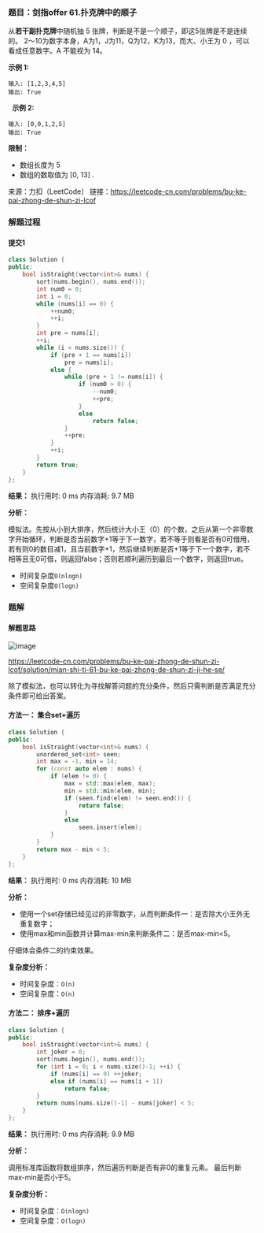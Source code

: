 ### 题目：剑指offer 61.扑克牌中的顺子
从**若干副扑克牌**中随机抽 5 张牌，判断是不是一个顺子，即这5张牌是不是连续的。
2～10为数字本身，A为1，J为11，Q为12，K为13，而大、小王为 0 ，可以看成任意数字。A 不能视为 14。 

**示例 1:**
```
输入: [1,2,3,4,5]
输出: True
```
 
**示例 2:**
```
输入: [0,0,1,2,5]
输出: True
```

**限制：**
- 数组长度为 5 
- 数组的数取值为 [0, 13] .

来源：力扣（LeetCode）
链接：https://leetcode-cn.com/problems/bu-ke-pai-zhong-de-shun-zi-lcof

### 解题过程
#### 提交1
```C++
class Solution {
public:
    bool isStraight(vector<int>& nums) {
        sort(nums.begin(), nums.end());
        int num0 = 0;
        int i = 0;
        while (nums[i] == 0) {
            ++num0;
            ++i;
        }
        int pre = nums[i];
        ++i;
        while (i < nums.size()) {
            if (pre + 1 == nums[i])
                pre = nums[i];
            else {
                while (pre + 1 != nums[i]) {
                    if (num0 > 0) {
                        --num0;
                        ++pre;
                    }
                    else
                        return false;
                }
                ++pre;
            }
            ++i;
        }
        return true;
    }
};
```
**结果：** 执行用时: 0 ms         内存消耗: 9.7 MB

**分析：**

模拟法。先按从小到大排序，然后统计大小王（0）的个数，之后从第一个非零数字开始循环，判断是否当前数字+1等于下一数字，若不等于则看是否有0可借用，
若有则0的数目减1，且当前数字+1，然后继续判断是否+1等于下一个数字，若不相等且无0可借，则返回false；否则若顺利遍历到最后一个数字，则返回true。
- 时间复杂度`O(nlogn)`
- 空间复杂度`O(logn)`


### 题解

#### 解题思路

![image](https://user-images.githubusercontent.com/41363767/167087946-1db3ee6d-0f36-4173-9b4a-c805997616f1.png)

https://leetcode-cn.com/problems/bu-ke-pai-zhong-de-shun-zi-lcof/solution/mian-shi-ti-61-bu-ke-pai-zhong-de-shun-zi-ji-he-se/

除了模拟法，也可以转化为寻找解答问题的充分条件，然后只需判断是否满足充分条件即可给出答案。

#### 方法一： 集合set+遍历
```C++
class Solution {
public:
    bool isStraight(vector<int>& nums) {
        unordered_set<int> seen;
        int max = -1, min = 14;
        for (const auto elem : nums) {            
            if (elem != 0) {
                max = std::max(elem, max);
                min = std::min(elem, min);
                if (seen.find(elem) != seen.end()) {
                    return false;
                }
                else
                    seen.insert(elem);
            }   
        }
        return max - min < 5;
    }
};
```
**结果：** 执行用时: 0 ms            内存消耗: 10 MB

**分析：**

- 使用一个set存储已经见过的非零数字，从而判断条件一：是否除大小王外无重复数字；
- 使用max和min函数并计算max-min来判断条件二：是否max-min<5。

仔细体会条件二的约束效果。

**复杂度分析：**
- 时间复杂度：`O(n)`
- 空间复杂度：`O(n)`


#### 方法二： 排序+遍历
```C++
class Solution {
public:
    bool isStraight(vector<int>& nums) {
        int joker = 0;
        sort(nums.begin(), nums.end());
        for (int i = 0; i < nums.size()-1; ++i) {
            if (nums[i] == 0) ++joker;
            else if (nums[i] == nums[i + 1])
                return false;
        }
        return nums[nums.size()-1] - nums[joker] < 5;
    }
};
```
**结果：** 执行用时: 0 ms            内存消耗: 9.9 MB

**分析：**

调用标准库函数将数组排序，然后遍历判断是否有非0的重复元素。
最后判断max-min是否小于5。

**复杂度分析：**
- 时间复杂度：`O(nlogn)`
- 空间复杂度：`O(logn)`



